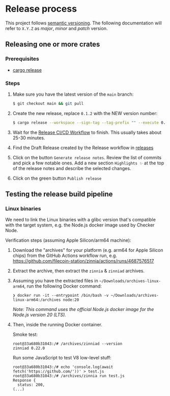 # Release process

This project follows [semantic versioning](https://semver.org/). The following documentation will
refer to `X.Y.Z` as _major_, _minor_ and _patch_ version.

## Releasing one or more crates

### Prerequisites

- [cargo release](https://github.com/crate-ci/cargo-release/)

### Steps

1. Make sure you have the latest version of the `main` branch:

   ```sh
   $ git checkout main && git pull
   ```

1. Create the new release, replace `0.1.2` with the NEW version number:

   ```sh
   $ cargo release --workspace --sign-tag --tag-prefix "" --execute 0.1.2
   ```

1. Wait for the
   [Release CI/CD Workflow](https://github.com/filecoin-station/zinnia/actions/workflows/release.yml)
   to finish. This usually takes about 25-30 minutes.

1. Find the Draft Release created by the Release workflow in
   [releases](https://github.com/filecoin-station/zinnia/releases)

1. Click on the button `Generate release notes`. Review the list of commits and pick a few notable
   ones. Add a new section `Highlights ✨` at the top of the release notes and describe the selected
   changes.

1. Click on the green button `Publish release`

## Testing the release build pipeline

### Linux binaries

We need to link the Linux binaries with a glibc version that's compatible with the target system, e.g. the Node.js docker image used by Checker Node.

Verification steps (assuming Apple Silicon/arm64 machine):

1. Download the "archives" for your platform (e.g. arm64 for Apple Silicon chips) from the GitHub Actions workflow run, e.g. https://github.com/filecoin-station/zinnia/actions/runs/4687576517

2. Extract the archive, then extract the `zinnia` & `zinniad` archives.

3. Assuming you have the extracted files in `~/Downloads/archives-linux-arm64`, run the following Docker command:

   ```
   ❯ docker run -it --entrypoint /bin/bash -v ~/Downloads/archives-linux-arm64:/archives node:20
   ```

   _Note: This command uses the official Node.js docker image for the Node.js version 20 (LTS)._

4. Then, inside the running Docker container.

   Smoke test:

   ```
   root@33a680b31043:/# /archives/zinniad --version
   zinniad 0.22.0
   ```

   Run some JavaScript to test V8 low-level stuff:

   ```
   root@33a680b31043:/# echo 'console.log(await fetch('https://github.com/'))' > test.js
   root@33a680b31043:/# /archives/zinnia run test.js
   Response {
     status: 200,
   (...)
   ```
